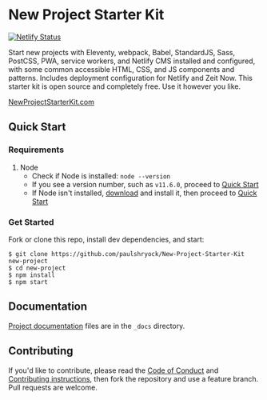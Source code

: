 # New Project Starter Kit

[![Netlify Status](deploy-status)](deploys)

Start new projects with Eleventy, webpack, Babel, StandardJS, Sass, PostCSS, PWA, service workers, and Netlify CMS installed and configured, with some common accessible HTML, CSS, and JS components and patterns. Includes deployment configuration for Netlify and Zeit Now. This starter kit is open source and completely free. Use it however you like.

[NewProjectStarterKit.com](npsk)

## Quick Start

### Requirements

1. Node
	- Check if Node is installed: `node --version`
	- If you see a version number, such as `v11.6.0`, proceed to [Quick Start](#quick-start)
	- If Node isn't installed, [download](node-download) and install it, then proceed to [Quick Start](#quick-start)

### Get Started

Fork or clone this repo, install dev dependencies, and start:

```shell
$ git clone https://github.com/paulshryock/New-Project-Starter-Kit new-project
$ cd new-project
$ npm install
$ npm start
```

## Documentation

[Project documentation](npsk-docs) files are in the `_docs` directory.

## Contributing

If you'd like to contribute, please read the [Code of Conduct](code-of-conduct) and [Contributing instructions](contributing), then fork the repository and use a feature branch. Pull requests are welcome.

[deploy-status]: https://api.netlify.com/api/v1/badges/a1031bfd-6642-45fe-9547-2438c4bc0de4/deploy-status
[deploys]: https://app.netlify.com/sites/npsk/deploys
[npsk]: https://newprojectstarterkit.com/
[node-download]: https://nodejs.org/en/download/
[npsk-docs]: https://docs.newprojectstarterkit.com/
[code-of-conduct]: blob/master/CODE_OF_CONDUCT.md
[contributing]: blob/master/CONTRIBUTING.md